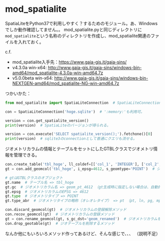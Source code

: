 # mod_spatialite

SpatiaLiteをPython37で利用しやすく？するためのモジュール。あ、Windowsでしか動作確認してません。。
mod_spatialite.pyと同じディレクトリに`mod_spatialite`という名称のディレクトリを作成し、mod_spatialite関連のファイルを入れておく。

c.f.
* mod_spatialite入手先：https://www.gaia-gis.it/gaia-sins/
* v4.3.0a win-x64: http://www.gaia-gis.it/gaia-sins/windows-bin-amd64/mod_spatialite-4.3.0a-win-amd64.7z
* v5.0.0beta win-x64: http://www.gaia-gis.it/gaia-sins/windows-bin-NEXTGEN-amd64/mod_spatialite-NG-win-amd64.7z


つかいかた：
```python
from mod_spatialite import SpatiaLiteConnection  # SpatiaLiteConnectionクラス（sqlite3.Connectionクラスを継承）

con = SpatiaLiteConnection('hoge.sqlite')  # ':memory:'も利用可。

version = con.get_spatialite_version()
print(version)  # SpatiaLiteのバージョンが得られる。

version = con.execute('SELECT spatialite_version();').fetchone()[0]
print(version)  # sqlite3のconnectionとして普通にクエリも流せる。
```

ジオメトリカラムの情報とテーブルをセットにしたGTBLクラスでジオメトリ情報を管理できる。
```python
con.create_table('tbl_hoge', ll_coldef=[['col_1', 'INTEGER'], ['col_2', 'TEXT']])  # テーブルを生成するメソッド
gt = con.add_geomcol('tbl_hoge', i_epsg=4612, s_geomtype='POINT')  # ジオメトリカラムを生成するメソッド

# gtはGTBLクラスのオブジェクト
gt.name  # テーブル名 => tbl_hoge
gt.gc  # ジオメトリカラム名 => geom_pt_4612 （gt生成時に指定しない場合は、自動的にカラム名称作成）
gt.epsg  # ジオメトリカラムのEPSG => 4612
gt.type  # ジオメトリタイプ => POINT
gt.type_abr  # ジオメトリタイプの略称（オレオレタイプ） => pt （pt, ln, pg, mpt, mln...）

con.discard_geomcol(gt)  # ジオメトリカラムの登録解除メソッド
con.recov_geomcol(gt)  # ジオメトリカラムの登録メソッド
gt = con.rename_geomcol(gt, s_gc_dst='geom_renamed')  # ジオメトリカラムをリネームするメソッド
con.drop_geotable(gt)  # ジオテーブルを削除するメソッド
```

なんか他にもいろいろメソッド作ってあるけど、そんな感じで、、、 （説明不足）
